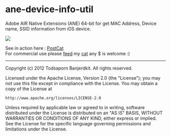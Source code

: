 ane-device-info-util
====================

Adobe AIR Native Extensions (ANE) 64-bit for get MAC Address, Device name, SSID information from iOS device.

[<img src="http://a531.phobos.apple.com/us/r1000/073/Purple/v4/f9/78/c7/f978c780-6aed-a645-cfe7-aa6345f88fe2/mzl.jeforlim.320x480-75.jpg">](https://itunes.apple.com/us/app/postcat/id527138992?ls=1&mt=8)

See in action here : [PostCat](https://itunes.apple.com/us/app/postcat/id527138992?ls=1&mt=8) <br>
For commercial use please [feed](https://www.paypal.com/cgi-bin/webscr?cmd=_xclick&business=katopz%40gmail%2ecom&lc=TH&item_name=tuna&item_number=tuna&button_subtype=services&no_note=0&currency_code=USD&bn=PP%2dBuyNowBF%3abtn_buynowCC_LG%2egif%3aNonHostedGuest) my [cat](http://instagram.com/katopz) 
any $ is welcome :)
- - -

Copyright (c) 2012 Todsaporn Banjerdkit. All rights reserved.

Licensed under the Apache License, Version 2.0 (the "License");
you may not use this file except in compliance with the License.
You may obtain a copy of the License at

    http://www.apache.org/licenses/LICENSE-2.0

Unless required by applicable law or agreed to in writing, software
distributed under the License is distributed on an "AS IS" BASIS,
WITHOUT WARRANTIES OR CONDITIONS OF ANY KIND, either express or implied.
See the License for the specific language governing permissions and
limitations under the License.
